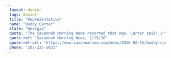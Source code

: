 ```yaml
---
  layout: denier
  tags: denier
  title: "Representative"
  name: "Buddy Carter"
  state: "Georgia"
  quote: "The Savannah Morning News reported that Rep. Carter said: \"You know of all the things we can do in the world we still can't control the weather ... And I've never bought into the climate change. I'm not naive enough to believe that we don't have some impact on it, but to think that we have enough of an impact to really change what is happening naturally, I'm not one of those who has really bought into that.\""
  quote-ref: "Savannah Morning News, 2/15/16"
  quote-ref-url: "https://www.savannahnow.com/news/2016-02-15/buddy-carter-unmoved-anti-drilling-stances?fb_comment_id=967396259975663_967569243291698"
  phone: "202-225-5831"
---
```

